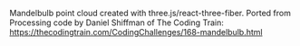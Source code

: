 Mandelbulb point cloud created with three.js/react-three-fiber. Ported from Processing code by Daniel Shiffman of The Coding Train: https://thecodingtrain.com/CodingChallenges/168-mandelbulb.html
